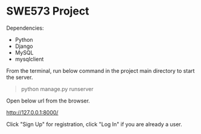 # SWE573 Project

Dependencies:
- Python
- Django
- MySQL
- mysqlclient

From the terminal, run below command in the project main directory to start the server.

> python manage.py runserver

Open below url from the browser.

http://127.0.0.1:8000/

Click "Sign Up" for registration, click "Log In" if you are already a user.
